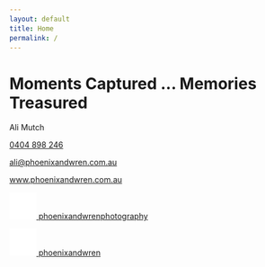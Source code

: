 ```yaml
---
layout: default
title: Home
permalink: /
---
```


<div class="container">
  <div class="wrap">
    <div class="griddy">
      <div class="a"></div>
      <div class="b"></div>
      <div class="c"></div>
      <div class="d"></div>
      <div class="e"></div>
      <div class="f"></div>
      <div class="g"></div>
      <div class="h"></div>
      <div class="i"></div>
      <div class="j"></div>
    </div>
  </div>
</div>

<div class="container text-center main">
  <h1>Moments Captured ... Memories Treasured</h1>
  <p class="ucase">Ali Mutch</p>
  <p><a href="tel:+61404898246">0404 898 246</a></p>
  <p><a href="mailto:ali@phoenixandwren.com.au">ali@phoenixandwren.com.au</a></p>
  <p><a href="http://www.phoenixandwren.com.au">www.phoenixandwren.com.au</a></p>
  <p><a href="https://www.instagram.com/phoenixandwrenphotography/" target="_blank"><img src="img/ig.svg" class="social-icon"> phoenixandwrenphotography</a></p>
  <p><a href="https://www.facebook.com/phoenixandwren" target="_blank"><img src="img/fb.svg" class="social-icon"> phoenixandwren</a></p>
</div>
